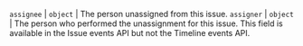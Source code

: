 `assignee` | `object` | The person unassigned from this issue.
`assigner` | `object` | The person who performed the unassignment for this issue. This field is available in the Issue events API but not the Timeline events API.
